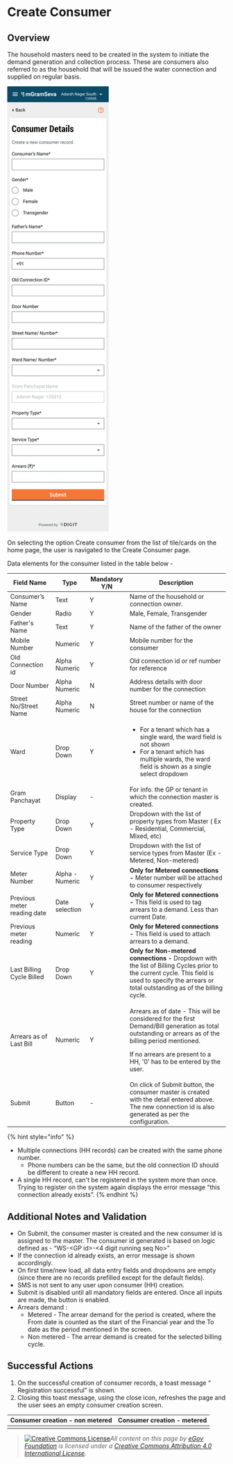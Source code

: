 # Create Consumer

## Overview

The household masters need to be created in the system to initiate the demand generation and collection process. These are consumers also referred to as the household that will be issued the water connection and supplied on regular basis.

![Non Metered Connection](<../../../.gitbook/assets/image (6).png>)

On selecting the option Create consumer from the list of tile/cards on the home page, the user is navigated to the Create Consumer page.&#x20;

Data elements for the consumer listed in the table below -

| **Field Name**              | **Type**        | **Mandatory Y/N** | **Description**                                                                                                                                                                                                                          |
| --------------------------- | --------------- | ----------------- | ---------------------------------------------------------------------------------------------------------------------------------------------------------------------------------------------------------------------------------------- |
| Consumer’s Name             | Text            | Y                 | Name of the household or connection owner.                                                                                                                                                                                               |
| Gender                      | Radio           | Y                 | Male, Female, Transgender                                                                                                                                                                                                                |
| Father's Name               | Text            | Y                 | Name of the father of the owner                                                                                                                                                                                                          |
| Mobile Number               | Numeric         | Y                 | Mobile number for the consumer                                                                                                                                                                                                           |
| Old Connection id           | Alpha Numeric   | Y                 | Old connection id or ref number for reference                                                                                                                                                                                            |
| Door Number                 | Alpha Numeric   | N                 | Address details with door number for the connection                                                                                                                                                                                      |
| Street No/Street Name       | Alpha Numeric   | N                 | Street number or name of the house for the connection                                                                                                                                                                                    |
| Ward                        | Drop Down       | Y                 | <ul><li>For a tenant which has a single ward, the ward field is not shown</li><li>For a tenant which has multiple wards, the ward field is shown as a single select dropdown</li></ul>                                                   |
| Gram Panchayat              | Display         | -                 | For info. the GP or tenant in which the connection master is created.                                                                                                                                                                    |
| Property Type               | Drop Down       | Y                 | Dropdown with the list of property types from Master ( Ex - Residential, Commercial, Mixed, etc)                                                                                                                                         |
| Service Type                | Drop Down       | Y                 | Dropdown with the list of service types from Master (Ex - Metered, Non-metered)                                                                                                                                                          |
| Meter Number                | Alpha - Numeric | Y                 | **Only for Metered connections -** Meter number will be attached to consumer respectively                                                                                                                                                |
| Previous meter reading date | Date selection  | Y                 | **Only for Metered connections -** This field is used to tag arrears to a demand. Less than current Date.                                                                                                                                |
| Previous meter reading      | Numeric         | Y                 | **Only for Metered connections -** This field is used to attach arrears to a demand.                                                                                                                                                     |
| Last Billing Cycle Billed   | Drop Down       | Y                 | **Only for Non-metered connections -** Dropdown with the list of Billing Cycles prior to the current cycle. This field is used to specify the arrears or total outstanding as of the billing cycle.                                      |
| Arrears as of Last Bill     | Numeric         | Y                 | <p>Arrears as of date - This will be considered for the first Demand/Bill generation as total outstanding or arrears as of the billing period mentioned.</p><p>If no arrears are present to a HH, '0' has to be entered by the user.</p> |
| Submit                      | Button          | -                 | On click of Submit button, the consumer master is created with the detail entered above. The new connection id is also generated as per the configuration.                                                                               |

{% hint style="info" %}
* Multiple connections (HH records) can be created with the same phone number.
  * Phone numbers can be the same, but the old connection ID should be different to create a new HH record.
* A single HH record, can't be registered in the system more than once. Trying to register on the system again displays the error message “this connection already exists”.
{% endhint %}

## Additional Notes and Validation

* On Submit, the consumer master is created and the new consumer id is assigned to the master. The consumer id generated is based on logic defined as - “WS-\<GP id>-<4 digit running seq No>”
* If the connection id already exists,  an error message is shown accordingly.
* On first time/new load, all data entry fields and dropdowns are empty (since there are no records prefilled except for the default fields).
* SMS is not sent to any user upon consumer (HH) creation.
* Submit is disabled until all mandatory fields are entered. Once all inputs are made, the button is enabled.
* Arrears demand :
  * Metered - The arrear demand for the period is created, where the From date is counted as the start of the Financial year and the To date as the period mentioned in the screen.
  * Non metered - The arrear demand is created for the selected billing cycle.

## **Successful Actions**

1. On the successful creation of consumer records, a toast message “ Registration successful” is shown.
2. Closing this toast message, using the close icon, refreshes the page and the user sees an empty consumer creation screen.

| **Consumer creation - non metered** | **Consumer creation - metered** |
| ----------------------------------- | ------------------------------- |
|                                     |                                 |

> [![Creative Commons License](https://i.creativecommons.org/l/by/4.0/80x15.png)_​_](http://creativecommons.org/licenses/by/4.0/)_All content on this page by_ [_eGov Foundation_](https://egov.org.in/) _is licensed under a_ [_Creative Commons Attribution 4.0 International License_](http://creativecommons.org/licenses/by/4.0/)_._
